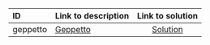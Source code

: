 | ID | Link to description | Link to solution |
|:---|:---|:---:|
| geppetto | [Geppetto](https://open.kattis.com/problems/geppetto) | [Solution](https://github.com/versenyi98/leetcode-solutions/tree/main/solutions/Geppetto)|
